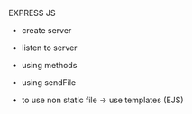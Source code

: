 EXPRESS JS

- create server
- listen to server
- using methods
- using sendFile

- to use non static file
    -> use templates (EJS)